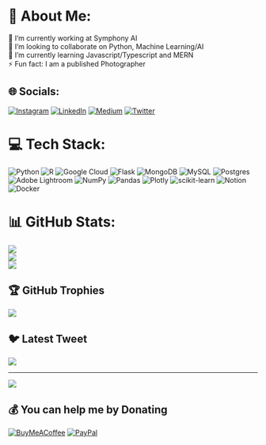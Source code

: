 # 💫 About Me:
🔭 I’m currently working at Symphony AI<br>👯 I’m looking to collaborate on Python, Machine Learning/AI<br>🌱 I’m currently learning Javascript/Typescript and MERN<br>⚡ Fun fact: I am a published Photographer


## 🌐 Socials:
[![Instagram](https://img.shields.io/badge/Instagram-%23E4405F.svg?logo=Instagram&logoColor=white)](https://instagram.com/cognitive_cacophony) [![LinkedIn](https://img.shields.io/badge/LinkedIn-%230077B5.svg?logo=linkedin&logoColor=white)](https://linkedin.com/in/shubhrojyotidey) [![Medium](https://img.shields.io/badge/Medium-12100E?logo=medium&logoColor=white)](https://medium.com/@deyshubhrojyoti) [![Twitter](https://img.shields.io/badge/Twitter-%231DA1F2.svg?logo=Twitter&logoColor=white)](https://twitter.com/shubhrojyotide1) 

# 💻 Tech Stack:
![Python](https://img.shields.io/badge/python-3670A0?style=for-the-badge&logo=python&logoColor=ffdd54) ![R](https://img.shields.io/badge/r-%23276DC3.svg?style=for-the-badge&logo=r&logoColor=white) ![Google Cloud](https://img.shields.io/badge/Google%20Cloud-%234285F4.svg?style=for-the-badge&logo=google-cloud&logoColor=white) ![Flask](https://img.shields.io/badge/flask-%23000.svg?style=for-the-badge&logo=flask&logoColor=white) ![MongoDB](https://img.shields.io/badge/MongoDB-%234ea94b.svg?style=for-the-badge&logo=mongodb&logoColor=white) ![MySQL](https://img.shields.io/badge/mysql-%2300f.svg?style=for-the-badge&logo=mysql&logoColor=white) ![Postgres](https://img.shields.io/badge/postgres-%23316192.svg?style=for-the-badge&logo=postgresql&logoColor=white) ![Adobe Lightroom](https://img.shields.io/badge/Adobe%20Lightroom-31A8FF.svg?style=for-the-badge&logo=Adobe%20Lightroom&logoColor=white) ![NumPy](https://img.shields.io/badge/numpy-%23013243.svg?style=for-the-badge&logo=numpy&logoColor=white) ![Pandas](https://img.shields.io/badge/pandas-%23150458.svg?style=for-the-badge&logo=pandas&logoColor=white) ![Plotly](https://img.shields.io/badge/Plotly-%233F4F75.svg?style=for-the-badge&logo=plotly&logoColor=white) ![scikit-learn](https://img.shields.io/badge/scikit--learn-%23F7931E.svg?style=for-the-badge&logo=scikit-learn&logoColor=white) ![Notion](https://img.shields.io/badge/Notion-%23000000.svg?style=for-the-badge&logo=notion&logoColor=white) ![Docker](https://img.shields.io/badge/docker-%230db7ed.svg?style=for-the-badge&logo=docker&logoColor=white)
# 📊 GitHub Stats:
![](https://github-readme-stats.vercel.app/api?username=shubhro-jyoti-dey&theme=dark&hide_border=false&include_all_commits=true&count_private=false)<br/>
![](https://github-readme-streak-stats.herokuapp.com/?user=shubhro-jyoti-dey&theme=dark&hide_border=false)<br/>
![](https://github-readme-stats.vercel.app/api/top-langs/?username=shubhro-jyoti-dey&theme=dark&hide_border=false&include_all_commits=true&count_private=false&layout=compact)

## 🏆 GitHub Trophies
![](https://github-profile-trophy.vercel.app/?username=shubhro-jyoti-dey&theme=radical&no-frame=false&no-bg=true&margin-w=4)

## 🐦 Latest Tweet
[![](https://gtce.itsvg.in/api?username=shubhrojyotide1)](https://github.com/VishwaGauravIn/github-twitter-card-embed)

---
[![](https://visitcount.itsvg.in/api?id=shubhro-jyoti-dey&icon=0&color=1)](https://visitcount.itsvg.in)

  ## 💰 You can help me by Donating
  [![BuyMeACoffee](https://img.shields.io/badge/Buy%20Me%20a%20Coffee-ffdd00?style=for-the-badge&logo=buy-me-a-coffee&logoColor=black)](https://buymeacoffee.com/shubhrojyotidey) [![PayPal](https://img.shields.io/badge/PayPal-00457C?style=for-the-badge&logo=paypal&logoColor=white)](https://paypal.me/shubhrojyotidey) 
